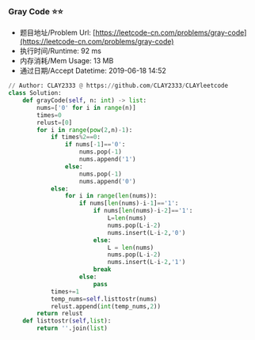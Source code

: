 
### Gray Code :star::star:
- 题目地址/Problem Url: [https://leetcode-cn.com/problems/gray-code](https://leetcode-cn.com/problems/gray-code)
- 执行时间/Runtime: 92 ms 
- 内存消耗/Mem Usage: 13 MB
- 通过日期/Accept Datetime: 2019-06-18 14:52
```python
// Author: CLAY2333 @ https://github.com/CLAY2333/CLAYleetcode
class Solution:
    def grayCode(self, n: int) -> list:
        nums=['0' for i in range(n)]
        times=0
        relust=[0]
        for i in range(pow(2,n)-1):
            if times%2==0:
                if nums[-1]=='0':
                    nums.pop(-1)
                    nums.append('1')
                else:
                    nums.pop(-1)
                    nums.append('0')
            else:
                for i in range(len(nums)):
                    if nums[len(nums)-i-1]=='1':
                        if nums[len(nums)-i-2]=='1':
                            L=len(nums)
                            nums.pop(L-i-2)
                            nums.insert(L-i-2,'0')
                        else:
                            L = len(nums)
                            nums.pop(L-i-2)
                            nums.insert(L-i-2,'1')
                        break
                    else:
                        pass
            times+=1
            temp_nums=self.listtostr(nums)
            relust.append(int(temp_nums,2))
        return relust
    def listtostr(self,list):
        return ''.join(list)

```

